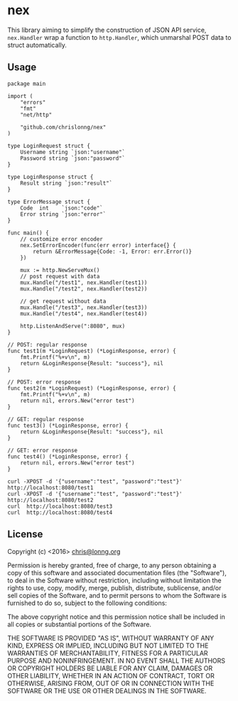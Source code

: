 # nex
This library aiming to simplify the construction of JSON API service, `nex.Handler`
wrap a function to `http.Handler`, which unmarshal POST data to struct automatically.

## Usage
```
package main

import (
	"errors"
	"fmt"
	"net/http"

	"github.com/chrislonng/nex"
)

type LoginRequest struct {
	Username string `json:"username"`
	Password string `json:"password"`
}

type LoginResponse struct {
	Result string `json:"result"`
}

type ErrorMessage struct {
	Code  int    `json:"code"`
	Error string `json:"error"`
}

func main() {
	// customize error encoder
	nex.SetErrorEncoder(func(err error) interface{} {
		return &ErrorMessage{Code: -1, Error: err.Error()}
	})

	mux := http.NewServeMux()
	// post request with data
	mux.Handle("/test1", nex.Handler(test1))
	mux.Handle("/test2", nex.Handler(test2))

	// get request without data
	mux.Handle("/test3", nex.Handler(test3))
	mux.Handle("/test4", nex.Handler(test4))

	http.ListenAndServe(":8080", mux)
}

// POST: regular response
func test1(m *LoginRequest) (*LoginResponse, error) {
	fmt.Printf("%+v\n", m)
	return &LoginResponse{Result: "success"}, nil
}

// POST: error response
func test2(m *LoginRequest) (*LoginResponse, error) {
	fmt.Printf("%+v\n", m)
	return nil, errors.New("error test")
}

// GET: regular response
func test3() (*LoginResponse, error) {
	return &LoginResponse{Result: "success"}, nil
}

// GET: error response
func test4() (*LoginResponse, error) {
	return nil, errors.New("error test")
}

```

```
curl -XPOST -d '{"username":"test", "password":"test"}' http://localhost:8080/test1
curl -XPOST -d '{"username":"test", "password":"test"}' http://localhost:8080/test2
curl  http://localhost:8080/test3
curl  http://localhost:8080/test4
```

## License
Copyright (c) <2016> <chris@lonng.org>


Permission is hereby granted, free of charge, to any person obtaining a copy of 
this software and associated documentation files (the "Software"), to deal in 
the Software without restriction, including without limitation the rights to use, 
copy, modify, merge, publish, distribute, sublicense, and/or sell copies of the 
Software, and to permit persons to whom the Software is furnished to do so, subject 
to the following conditions:

The above copyright notice and this permission notice shall be included in all 
copies or substantial portions of the Software.

THE SOFTWARE IS PROVIDED "AS IS", WITHOUT WARRANTY OF ANY KIND, EXPRESS OR IMPLIED, 
INCLUDING BUT NOT LIMITED TO THE WARRANTIES OF MERCHANTABILITY, FITNESS FOR A 
PARTICULAR PURPOSE AND NONINFRINGEMENT. IN NO EVENT SHALL THE AUTHORS OR COPYRIGHT 
HOLDERS BE LIABLE FOR ANY CLAIM, DAMAGES OR OTHER LIABILITY, WHETHER IN AN ACTION 
OF CONTRACT, TORT OR OTHERWISE, ARISING FROM, OUT OF OR IN CONNECTION WITH THE 
SOFTWARE OR THE USE OR OTHER DEALINGS IN THE SOFTWARE.
